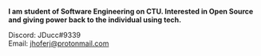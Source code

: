 

**I am student of Software Engineering on CTU. Interested in Open Source and giving power back to the individual using tech.**

Discord: JDucc#9339
<br>
Email: jhoferj@protonmail.com
